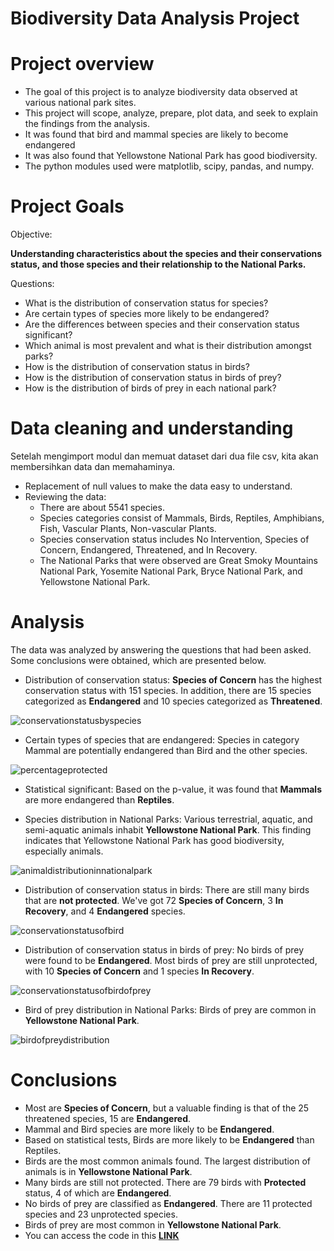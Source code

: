 # Biodiversity Data Analysis Project

# Project overview
* The goal of this project is to analyze biodiversity data observed at various national park sites.
* This project will scope, analyze, prepare, plot data, and seek to explain the findings from the analysis.
* It was found that bird and mammal species are likely to become endangered
* It was also found that Yellowstone National Park has good biodiversity.
* The python modules used were matplotlib, scipy, pandas, and numpy.

# Project Goals
Objective:

**Understanding characteristics about the species and their conservations status, and those species and their relationship to the National Parks.**

Questions:
* What is the distribution of conservation status for species?
* Are certain types of species more likely to be endangered?
* Are the differences between species and their conservation status significant?
* Which animal is most prevalent and what is their distribution amongst parks?
* How is the distribution of conservation status in birds?
* How is the distribution of conservation status in birds of prey?
* How is the distribution of birds of prey in each national park?

# Data cleaning and understanding
Setelah mengimport modul dan memuat dataset dari dua file csv, kita akan membersihkan data dan memahaminya.
* Replacement of null values to make the data easy to understand.
* Reviewing the data:
    * There are about 5541 species.
    * Species categories consist of Mammals, Birds, Reptiles, Amphibians, Fish, Vascular Plants, Non-vascular Plants.
    * Species conservation status includes No Intervention, Species of Concern, Endangered, Threatened, and In Recovery.
    * The National Parks that were observed are Great Smoky Mountains National Park, Yosemite National Park, Bryce National Park, and Yellowstone National Park.

# Analysis
The data was analyzed by answering the questions that had been asked. Some conclusions were obtained, which are presented below.

* Distribution of conservation status: **Species of Concern** has the highest conservation status with 151 species. In addition, there are 15 species categorized as **Endangered** and 10 species categorized as **Threatened**.
  
![conservationstatusbyspecies](https://github.com/al1fandi/Biodiversity_Project/blob/main/images/Conservation%20Status%20by%20Species-Nointervention.png?raw=true)


* Certain types of species that are endangered: Species in category Mammal are potentially endangered than Bird and the other species.

![percentageprotected](https://github.com/al1fandi/Biodiversity_Project/blob/main/images/Percentage%20of%20Protected%20Species.png?raw=true)


* Statistical significant: Based on the p-value, it was found that **Mammals** are more endangered than **Reptiles**.   


* Species distribution in National Parks: Various terrestrial, aquatic, and semi-aquatic animals inhabit **Yellowstone National Park**. This finding indicates that Yellowstone National Park has good biodiversity, especially animals.

![animaldistributioninnationalpark](https://github.com/al1fandi/Biodiversity_Project/blob/main/images/Animal%20Species%20Distribution%20in%20National%20Park2.png?raw=true) 

* Distribution of conservation status in birds: There are still many birds that are **not protected**. We've got 72 **Species of Concern**, 3 **In Recovery**, and 4 **Endangered** species.
  
![conservationstatusofbird](https://github.com/al1fandi/Biodiversity_Project/blob/main/images/Distribution%20of%20Conservation%20Status%20in%20Birds.png?raw=true)
  
* Distribution of conservation status in birds of prey: No birds of prey were found to be **Endangered**. Most birds of prey are still unprotected, with 10 **Species of Concern** and 1 species **In Recovery**.

![conservationstatusofbirdofprey](https://github.com/al1fandi/Biodiversity_Project/blob/main/images/Distribution%20of%20Conservation%20Status%20in%20Birds%20of%20Prey.png?raw=true)

* Bird of prey distribution in National Parks: Birds of prey are common in **Yellowstone National Park**.

![birdofpreydistribution](https://github.com/al1fandi/Biodiversity_Project/blob/main/images/Bird%20of%20Prey%20Distribution%20in%20National%20Park.png?raw=true)


# Conclusions
* Most are **Species of Concern**, but a valuable finding is that of the 25 threatened species, 15 are **Endangered**.
* Mammal and Bird species are more likely to be **Endangered**.
* Based on statistical tests, Birds are more likely to be **Endangered** than Reptiles.
* Birds are the most common animals found. The largest distribution of animals is in **Yellowstone National Park**.
* Many birds are still not protected. There are 79 birds with **Protected** status, 4 of which are **Endangered**.
* No birds of prey are classified as **Endangered**. There are 11 protected species and 23 unprotected species.
* Birds of prey are most common in **Yellowstone National Park**.
* You can access the code in this **[LINK](https://github.com/al1fandi/Biodiversity_Project/blob/3bccf3ed50a5507f9d67683768678daab54e4d43/code/Biodiversity%20Data%20Analysis%20Project.ipynb)**
